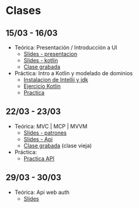 # Clases

## 15/03 - 16/03

- Teórica: Presentación / Introducción a UI
  * [Slides - presentacion](https://docs.google.com/presentation/d/e/2PACX-1vREsqskUm42wABAimfkdB-GYq0yGIY1DHn3nYAEUJQX4PsoXilJvPGhwAcOFE46--WG00cCsVUtMaxH/pub?start=false&loop=false&delayms=3000)
  * [Slides - kotlin](https://docs.google.com/presentation/d/e/2PACX-1vS3W9pmSGp5ra8Bb1jao42fwQB_SBAeqhe3E9czIZdlAZfMT9XaQm1UcoxdzvWqq8JK8cBl5G4MHfun/pub?start=false&loop=false&delayms=3000)
  * [Clase grabada](https://youtu.be/yP7lTOgjdZE)
- Práctica: Intro a Kotlin y modelado de dominios
  * [Instalacion de Intellij y jdk](https://youtu.be/ekmu9tCEapg)
  * [Ejercicio Kotlin](https://youtu.be/R5LVEY5X43A)
  * [Practica](https://github.com/unq-ui/material/blob/master/guias-practicas/practica1.md)

## 22/03 - 23/03

- Teórica: MVC | MCP | MVVM
  * [Slides - patrones](https://docs.google.com/presentation/d/e/2PACX-1vQbnLQYNdoy_8SnWtT2gBqDVZyuyBN3F3wuCtgGq3gAwFc4zT-kM9oRDyEMyGl0IbqqUqWBlrWXQhBx/pub?start=false&loop=false&delayms=60000)
  * [Slides - Api](https://docs.google.com/presentation/d/e/2PACX-1vS2a-M8kHLrxznfrVt6uAuFIqsWGHmSqTnozSXuPSQeNleSx6OLN9292JETXWMPCDu4m-TTAtgrfuO4/pub?start=false&loop=false&delayms=3000)
  * [Clase grabada](https://youtu.be/IUi-zk9_Nhw) (clase vieja)
- Práctica: 
  * [Practica API](https://github.com/unq-ui/material/blob/master/guias-practicas/practica3.md)

## 29/03 - 30/03

- Teórica: Api web auth
  * [Slides](https://docs.google.com/presentation/d/e/2PACX-1vSnIAbkK_5vFTvwRxOHSZSMDiQ84SIZcZSKQWEivKKK_n3vC417u3xp_oCN3IZfP-EUa5clBsOUy1cL/pub?start=false&loop=false&delayms=3000)
